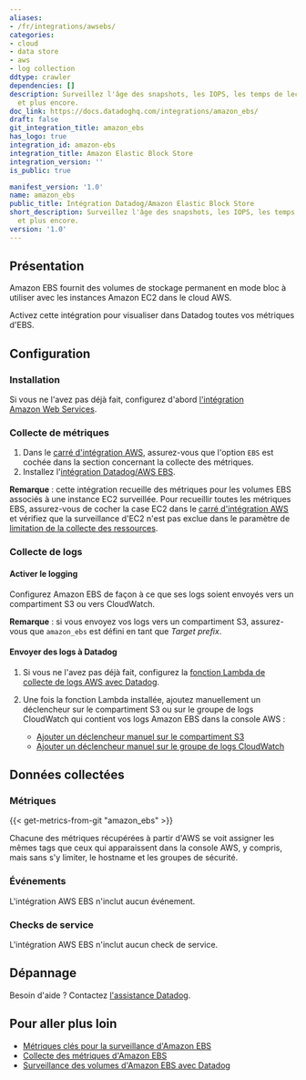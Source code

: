 ```yaml
---
aliases:
- /fr/integrations/awsebs/
categories:
- cloud
- data store
- aws
- log collection
ddtype: crawler
dependencies: []
description: Surveillez l'âge des snapshots, les IOPS, les temps de lecture/écriture,
  et plus encore.
doc_link: https://docs.datadoghq.com/integrations/amazon_ebs/
draft: false
git_integration_title: amazon_ebs
has_logo: true
integration_id: amazon-ebs
integration_title: Amazon Elastic Block Store
integration_version: ''
is_public: true

manifest_version: '1.0'
name: amazon_ebs
public_title: Intégration Datadog/Amazon Elastic Block Store
short_description: Surveillez l'âge des snapshots, les IOPS, les temps de lecture/écriture,
  et plus encore.
version: '1.0'
---
```


## Présentation

Amazon EBS fournit des volumes de stockage permanent en mode bloc à utiliser avec les instances Amazon EC2 dans le cloud AWS.

Activez cette intégration pour visualiser dans Datadog toutes vos métriques d'EBS.

## Configuration

### Installation

Si vous ne l'avez pas déjà fait, configurez d'abord [l'intégration Amazon Web Services][1].

### Collecte de métriques

1. Dans le [carré d'intégration AWS][2], assurez-vous que l'option `EBS` est cochée dans la section concernant la collecte des métriques.
2. Installez l'[intégration Datadog/AWS EBS][3].

**Remarque** : cette intégration recueille des métriques pour les volumes EBS associés à une instance EC2 surveillée. Pour recueillir toutes les métriques EBS, assurez-vous de cocher la case EC2 dans le [carré d'intégration AWS][2] et vérifiez que la surveillance d'EC2 n'est pas exclue dans le paramètre de [limitation de la collecte des ressources][4].

### Collecte de logs

#### Activer le logging

Configurez Amazon EBS de façon à ce que ses logs soient envoyés vers un compartiment S3 ou vers CloudWatch.

**Remarque** : si vous envoyez vos logs vers un compartiment S3, assurez-vous que `amazon_ebs` est défini en tant que _Target prefix_.

#### Envoyer des logs à Datadog

1. Si vous ne l'avez pas déjà fait, configurez la [fonction Lambda de collecte de logs AWS avec Datadog][5].
2. Une fois la fonction Lambda installée, ajoutez manuellement un déclencheur sur le compartiment S3 ou sur le groupe de logs CloudWatch qui contient vos logs Amazon EBS dans la console AWS :

    - [Ajouter un déclencheur manuel sur le compartiment S3][6]
    - [Ajouter un déclencheur manuel sur le groupe de logs CloudWatch][7]

## Données collectées

### Métriques
{{< get-metrics-from-git "amazon_ebs" >}}


Chacune des métriques récupérées à partir d'AWS se voit assigner les mêmes tags que ceux qui apparaissent dans la console AWS, y compris, mais sans s'y limiter, le hostname et les groupes de sécurité.

### Événements

L'intégration AWS EBS n'inclut aucun événement.

### Checks de service

L'intégration AWS EBS n'inclut aucun check de service.

## Dépannage

Besoin d'aide ? Contactez [l'assistance Datadog][9].

## Pour aller plus loin

- [Métriques clés pour la surveillance d'Amazon EBS][10]
- [Collecte des métriques d'Amazon EBS][11]
- [Surveillance des volumes d'Amazon EBS avec Datadog][12]

[1]: https://docs.datadoghq.com/fr/integrations/amazon_web_services/
[2]: https://app.datadoghq.com/account/settings#integrations/amazon_web_services
[3]: https://app.datadoghq.com/account/settings#integrations/amazon_ebs
[4]: https://docs.datadoghq.com/fr/account_management/billing/aws/#aws-resource-exclusion
[5]: https://docs.datadoghq.com/fr/integrations/amazon_web_services/?tab=allpermissions#set-up-the-datadog-lambda-function
[6]: https://docs.datadoghq.com/fr/integrations/amazon_web_services/?tab=allpermissions#collecting-logs-from-s3-buckets
[7]: https://docs.datadoghq.com/fr/integrations/amazon_web_services/?tab=allpermissions#collecting-logs-from-cloudwatch-log-group
[8]: https://github.com/DataDog/dogweb/blob/prod/integration/amazon_ebs/amazon_ebs_metadata.csv
[9]: https://docs.datadoghq.com/fr/help/
[10]: https://www.datadoghq.com/blog/amazon-ebs-monitoring
[11]: https://www.datadoghq.com/blog/collecting-amazon-ebs-metrics
[12]: https://www.datadoghq.com/blog/monitoring-amazon-ebs-volumes-with-datadog
